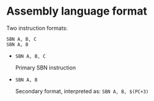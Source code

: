 # Assembly language format

Two instruction formats:

```
SBN A, B, C
SBN A, B
```

*	`SBN A, B, C`
	
	Primary SBN instruction
*	`SBN A, B`
	
	Secondary format, interpreted as: `SBN A, B, $(PC+3)`
